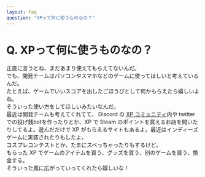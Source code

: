 ```yaml
---
layout: faq
question: "XPって何に使うものなの？"
---
```


# Q. XPって何に使うものなの？  
正直に言うとね、まだあまり使えてもらえてないんだ。  
でも、開発チームはパソコンやスマホなどのゲームに使ってほしいと考えているんだ。  
たとえば、ゲームでいいスコアを出したごほうびとして何かもらえたら嬉しいよね。  
そういった使い方をしてほしいみたいなんだ。  
最近は開発チームも考えてくれてて、 Discord の [XP コミュニティ](https://discord.gg/byc8pnM)内や twitter での投げ銭botを作ったりとか、XP で Steam のポイントを買えるお店を開いたりしてるよ。遊んだだけで XP がもらえるサイトもあるよ。最近はインディーズゲームに実装されたりもしたよ。  
コスプレコンテストとか、たまにスベっちゃったりもするけど。  
もらった XP でゲームのアイテムを買う、グッズを買う、別のゲームを買う、換金する。  
そういった風に広がっていってくれたら嬉しいな！  
